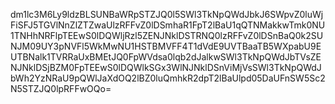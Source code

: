 dm1lc3M6Ly9ldzBLSUNBaWRpSTZJQ0l5SWl3TkNpQWdJbkJ6SWpvZ0luWjFiSFJ5TGVlNnZlZTZwaUlzRFFvZ0lDSmhaR1FpT2lBaU1qQTNMakkwTmk0NU1TNHhNRFlpTEEwS0lDQWljRzl5ZENJNklDSTRNQ0lzRFFvZ0lDSnBaQ0k2SUNJM09UY3pNVFl5WkMwNU1HSTBMVFF4T1dVdE9UVTBaaTB5WXpabU9EUTBNalk1TVRRaUxBMEtJQ0FpWVdsa0lqb2dJalkwSWl3TkNpQWdJbTVsZENJNklDSjBZM0FpTEEwS0lDQWlkSGx3WlNJNklDSnViMjVsSWl3TkNpQWdJbWh2YzNRaU9pQWlJaXdOQ2lBZ0luQmhkR2dpT2lBaUlpd05DaUFnSW5Sc2N5STZJQ0lpRFFwOQo=
